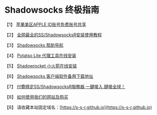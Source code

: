 # Shadowsocks 终极指南

【1】 [苹果美区APPLE ID账号免费账号共享](https://shadowsocks-help.github.io/Shadowsocks/appleid.html)

【2】 [全网最全的SS/ShadowsocksR安装使用教程](https://shadowsocks-help.github.io/Shadowsocks/)

【3】 [Shadowsocks 帮助导航](https://shadowsocks-help.github.io/)

【4】 [Potatso Lite 代理工具在线安装](https://shadowsocks-help.github.io/Potatso-Lite)

【5】 [Shadowrocket 小火箭在线安装](https://shadowsocks-help.github.io/ios)

【6】 [Shadowsocks 客户端软件备用下载地址](https://shadowsocks-help.github.io/Shadowsocks/download.html)

【7】 [付費穩定SS/ShadowsocksR服務器,一鍵接入,鏈接全球！](https://s-s-r.github.io)

【8】 [如何使用我们的网站及购买](wiki.md)

【8】 请收藏本站固定域名：[https://s-s-r.github.io](https://s-s-r.github.io)
